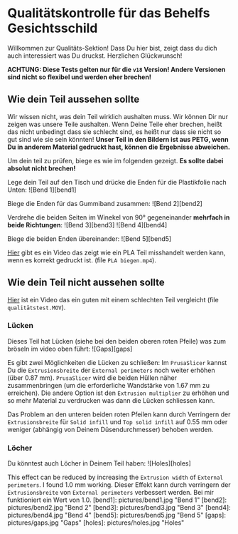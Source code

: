 # Qualitätskontrolle für das Behelfs Gesichtsschild

Willkommen zur Qualitäts-Sektion! Dass Du hier bist, zeigt dass du dich auch interessiert was Du druckst. Herzlichen Glückwunsch!

**ACHTUNG: Diese Tests gelten nur für die `v18` Version! Andere Versionen sind nicht so flexibel und werden eher brechen!**

## Wie dein Teil aussehen sollte

Wir wissen nicht, was dein Teil wirklich aushalten muss. Wir können Dir nur zeigen was unsere Teile aushalten. Wenn Deine Teile eher brechen, heißt das nicht unbedingt dass sie schlecht sind, es heißt nur dass sie nicht so gut sind wie sie sein könnten! **Unser Teil in den Bildern ist aus PETG, wenn Du in anderem Material gedruckt hast, können die Ergebnisse abweichen.**

Um dein teil zu prüfen, biege es wie im folgenden gezeigt. **Es sollte dabei absolut nicht brechen!**

Lege dein Teil auf den Tisch und drücke die Enden für die Plastikfolie nach Unten:
![Bend 1][bend1]

Biege die Enden für das Gummiband zusammen:
![Bend 2][bend2]

Verdrehe die beiden Seiten im Winekel von 90° gegeneinander **mehrfach in beide Richtungen**:
![Bend 3][bend3]
![Bend 4][bend4]

Biege die beiden Enden übereinander:
![Bend 5][bend5]

[Hier](https://cloud.stratum0.org/index.php/s/fAjpCAXFLmFsxLq?path=%2FMaterialtest%20Videos) gibt es ein Video das zeigt wie ein PLA Teil misshandelt werden kann, wenn es korrekt gedruckt ist. (file `PLA biegen.mp4`).

## Wie dein Teil nicht aussehen sollte

[Hier](https://cloud.stratum0.org/index.php/s/fAjpCAXFLmFsxLq?path=%2FMaterialtest%20Videos) ist ein Video das ein guten mit einem schlechten Teil vergleicht (file `qualitätstest.MOV`).

### Lücken

Dieses Teil hat Lücken (siehe bei den beiden oberen roten Pfeile) was zum bröseln im video oben führt:
![Gaps][gaps]

Es gibt zwei Möglichkeiten die Lücken zu schließen: Im `PrusaSlicer` kannst Du die `Extrusionsbreite` der `External perimeters` noch weiter erhöhen (über 0.87 mm). `PrusaSlicer` wird die beiden Hüllen näher zusammenbringen (um die erforderliche Wandstärke von 1.67 mm zu erreichen). Die andere Option ist den `Extrusion multiplier` zu erhöhen und so mehr Material zu verdrucken was dann die Lücken schliessen kann.

Das Problem an den unteren beiden roten Pfeilen kann durch Verringern der `Extrusionsbreite` für `Solid infill` und `Top solid infill` auf 0.55 mm oder weniger (abhängig von Deinem Düsendurchmesser) behoben werden.

### Löcher

Du könntest auch Löcher in Deinem Teil haben:
![Holes][holes]

This effect can be reduced by increasing the `Extrusion width` of `External perimeters`. I found 1.0 mm working.
Dieser Effekt kann durch verringern der `Extrusionsbreite` von `External perimeters` verbessert werden. Bei mir funktioniert ein Wert von 1.0.
[bend1]: pictures/bend1.jpg "Bend 1"
[bend2]: pictures/bend2.jpg "Bend 2"
[bend3]: pictures/bend3.jpg "Bend 3"
[bend4]: pictures/bend4.jpg "Bend 4"
[bend5]: pictures/bend5.jpg "Bend 5"
[gaps]: pictures/gaps.jpg "Gaps"
[holes]: pictures/holes.jpg "Holes"
